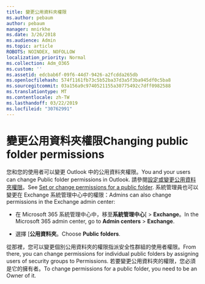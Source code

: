 ```yaml
---
title: 變更公用資料夾權限
ms.author: pebaum
author: pebaum
manager: mnirkhe
ms.date: 3/26/2018
ms.audience: Admin
ms.topic: article
ROBOTS: NOINDEX, NOFOLLOW
localization_priority: Normal
ms.collection: Adm_O365
ms.custom: ''
ms.assetid: edcbab6f-09f6-44d7-9426-a2fcdda265db
ms.openlocfilehash: 574f1161fb73c5b52ba37d3a5f3ba945df0c5ba8
ms.sourcegitcommit: 03a156a9c9740521155a30775492c7dff0982588
ms.translationtype: MT
ms.contentlocale: zh-TW
ms.lasthandoff: 03/22/2019
ms.locfileid: "30762991"
---
```

# <a name="changing-public-folder-permissions"></a><span data-ttu-id="f3ad1-102">變更公用資料夾權限</span><span class="sxs-lookup"><span data-stu-id="f3ad1-102">Changing public folder permissions</span></span>

<span data-ttu-id="f3ad1-103">您和您的使用者可以變更 Outlook 中的公用資料夾權限。</span><span class="sxs-lookup"><span data-stu-id="f3ad1-103">You and your users can change Public folder permissions in Outlook.</span></span> <span data-ttu-id="f3ad1-104">請參閱[設定或變更公用資料夾權限](https://support.office.com/article/set-or-change-permissions-for-a-public-folder-b2e0440c-7873-48ec-9ff2-b1a20b723005)。</span><span class="sxs-lookup"><span data-stu-id="f3ad1-104">See [Set or change permissions for a public folder](https://support.office.com/article/set-or-change-permissions-for-a-public-folder-b2e0440c-7873-48ec-9ff2-b1a20b723005).</span></span> <span data-ttu-id="f3ad1-105">系統管理員也可以變更在 Exchange 系統管理中心中的權限：</span><span class="sxs-lookup"><span data-stu-id="f3ad1-105">Admins can also change permissions in the Exchange admin center:</span></span>
  
- <span data-ttu-id="f3ad1-106">在 Microsoft 365 系統管理中心中，移至**系統管理中心**[ \> **Exchange**。</span><span class="sxs-lookup"><span data-stu-id="f3ad1-106">In the Microsoft 365 admin center, go to **Admin centers** \> **Exchange**.</span></span>
    
- <span data-ttu-id="f3ad1-107">選擇 [**公用資料夾**。</span><span class="sxs-lookup"><span data-stu-id="f3ad1-107">Choose **Public folders**.</span></span>
    
<span data-ttu-id="f3ad1-108">從那裡，您可以變更個別公用資料夾的權限指派安全性群組的使用者權限。</span><span class="sxs-lookup"><span data-stu-id="f3ad1-108">From there, you can change permissions for individual public folders by assigning users of security groups to Permissions.</span></span> <span data-ttu-id="f3ad1-109">若要變更公用資料夾的權限，您必須是它的擁有者。</span><span class="sxs-lookup"><span data-stu-id="f3ad1-109">To change permissions for a public folder, you need to be an Owner of it.</span></span>
  

